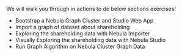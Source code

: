 We will walk you through in actions to do below sections exercises!

- Bootstrap a Nebula Graph Cluster and Studio Web App
- Import a graph of dataset about shareholding
- Exploring the shareholding data with Nebula Importer
- Visually Exploring the shareholding data with Nebula Studio
- Run Graph Algorithm on Nebula Cluster Graph Data

